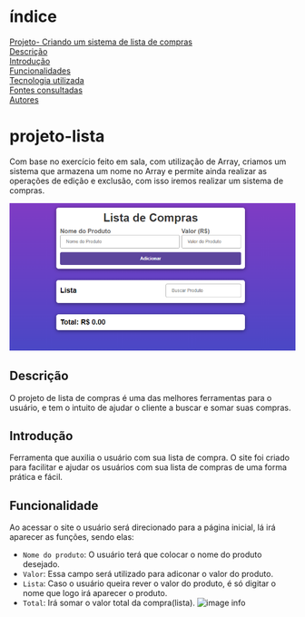 # índice

[Projeto- Criando um sistema de lista de compras](#projeto---criando-lista-de-compra)  
[Descrição](#descri%C3%A7%C3%A3o)  
[Introdução](#introdu%C3%A7%C3%A3o)  
[Funcionalidades](#funcionalidades)  
[Tecnologia utilizada](#tecnologia-utilizadas)  
[Fontes consultadas](#fontes-consultadas)  
[Autores](#autores)  

# projeto-lista 
Com base no exercício feito em sala, com utilização de Array, criamos um sistema que armazena um nome no Array e permite ainda realizar as operações de edição e exclusão, com isso iremos realizar um sistema de compras.

![image info](img/foto.png)

## Descrição 
O projeto de lista de compras é uma das melhores ferramentas para o usuário, e tem o intuito de ajudar o cliente a buscar e somar suas compras.

## Introdução
Ferramenta que auxilia o usuário com sua lista de compra.
O site foi criado para facilitar e ajudar os usuários com sua lista de compras de uma forma prática e fácil.

## Funcionalidade
Ao acessar o site o usuário será direcionado para a página inicial, lá irá aparecer as funções, sendo elas:
 - `Nome do produto`: O usuário terá que colocar o nome do produto desejado.
 - `Valor`: Essa campo será utilizado para adiconar o valor do produto.
 - `Lista`: Caso o usuário queira rever o valor do produto, é só digitar o nome que logo irá aparecer o produto.
- `Total`: Irá somar o valor total da compra(lista).
![image info](video/gif.gif)


